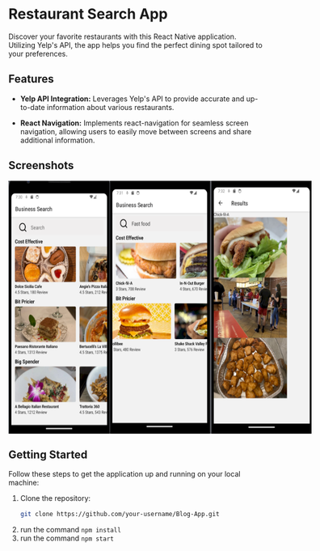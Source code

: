 # Restaurant Search App

Discover your favorite restaurants with this React Native application. Utilizing Yelp's API, the app helps you find the perfect dining spot tailored to your preferences.

## Features

- **Yelp API Integration:** Leverages Yelp's API to provide accurate and up-to-date information about various restaurants.

- **React Navigation:** Implements react-navigation for seamless screen navigation, allowing users to easily move between screens and share additional information.

## Screenshots

<div style="display: flex; justify-content: space-around; align-items: center;">
  <img src="assets/firstScreen.png" alt="First Screen" width="200" height="500">
  <img src="assets/SearchScreen.png" alt="Search Screen" width="200" height="500">
  <img src="assets/ResultsScreen.png" alt="Results Screen" width="200" height="500">
</div>

## Getting Started

Follow these steps to get the application up and running on your local machine:

1. Clone the repository:
   ```bash
   git clone https://github.com/your-username/Blog-App.git
2. run the command `npm install`
3. run the command `npm start`
